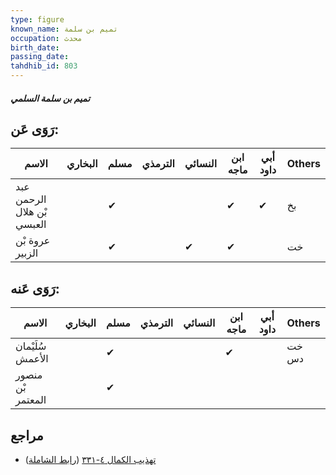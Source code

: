 ```yaml
---
type: figure
known_name: تميم بن سلمة
occupation: محدث
birth_date:
passing_date:
tahdhib_id: 803
---
```

##### تميم بن سلمة السلمي

## رَوَى عَن:
| الاسم                      | البخاري | مسلم | الترمذي | النسائي | ابن ماجه | أبي داود | Others |
| -------------------------- | ------- | ---- | ------- | ------- | -------- | -------- | ------ |
| عبد الرحمن بْن هلال العبسي |         | ✔    |         |         | ✔        | ✔        | بخ     |
| عروة بْن الزبير            |         | ✔    |         | ✔       | ✔        |          | خت     |
## رَوَى عَنه:
| الاسم             | البخاري | مسلم | الترمذي | النسائي | ابن ماجه | أبي داود | Others |
| ----------------- | ------- | ---- | ------- | ------- | -------- | -------- | ------ |
| سُلَيْمان الأعمش  |         | ✔    |         |         | ✔        |          | خت دس  |
| منصور بْن المعتمر |         | ✔    |         |         |          |          |        |
## مراجع
- [تهذيب الكمال ٤-٣٣١](obsidian://open?vault=Tahdhib-al-Kamal&file=Figures/٨٠٣-تميم%20بن%20سلمة%20السلمي) ([رابط الشاملة](https://shamela.ws/book/3722/1845))